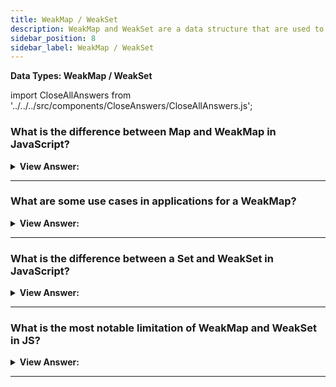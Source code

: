 ```yaml
---
title: WeakMap / WeakSet
description: WeakMap and WeakSet are a data structure that are used to store key-value pairs.
sidebar_position: 8
sidebar_label: WeakMap / WeakSet
---
```


**Data Types: WeakMap / WeakSet**

import CloseAllAnswers from '../../../src/components/CloseAnswers/CloseAllAnswers.js';

<CloseAllAnswers />

### What is the difference between Map and WeakMap in JavaScript?

<details>
  <summary><strong>View Answer:</strong></summary>
  <div>
  <div><strong>Interview Response:</strong> The first distinction between Map and WeakMap is that keys in a WeakMap must be objects rather than basic values. WeakMap does not allow iteration or the methods keys(), values(), and entries(); hence it cannot return all keys or values.</div><br />
  <div><strong>Technical Response:</strong> The first difference between Map and WeakMap is that keys must be objects, not primitive values. WeakMap does not support iteration and methods keys(), values(), entries(), so there’s no way to extract all the keys or values from it. Also, WeakMap is limited to the following methods, including get, set, delete, and has methods. Why such a limitation? That is for technical reasons. If an object has lost all other references, it gets garbage-collected automatically. But technically, it is not precisely specified when the cleanup happens.
  </div><br />
  <div><strong className="codeExample">Code Example:</strong><br /><br />

  <div></div>

```js
let john = { name: 'John' };

let map = new Map();
map.set(john, '...');

john = null; // overwrite the reference

// john is stored inside the map,
// we can get it by using map.keys()

///////////////////////////////////////

// Example: WeakMap

let john = { name: 'John' };

let weakMap = new WeakMap();
weakMap.set(john, '...');

john = null; // overwrite the reference

// john is removed from memory!
```

  </div>
  </div>
</details>

---

### What are some use cases in applications for a WeakMap?

<details>
  <summary><strong>View Answer:</strong></summary>
  <div>
  <div><strong>Interview Response:</strong> The main area of application for WeakMap is an additional data storage, such as third-party data that you may not have an indefinite use. Another typical example is caching. We can store (“cache”) results from a function so that future calls on the same object can reuse.
</div>
  </div>
</details>

---

### What is the difference between a Set and WeakSet in JavaScript?

<details>
  <summary><strong>View Answer:</strong></summary>
  <div>
  <div><strong>Interview Response:</strong> The main difference is that WeakSet can only contain objects & not any other type. Another difference is that references to objects in a WeakSet hold “weakly” in the object. This difference means that garbage gets collected if there is no other reference to an object in the WeakSet.</div><br />
  <div><strong>Technical Response:</strong> Both Set & WeakSet are key-based collections but with some crucial differences. Like Set, the WeakSet constructor takes in an iterable object as input. The main difference is that WeakSet can only contain objects & not any other type. The other main difference is that references to objects in a WeakSet hold “weakly” in the object. This difference means that garbage gets collected if there is no other reference to an object in the WeakSet. The same is not valid for Set. An object stored in a Set does not get garbage collected even if nothing references it. This distinction is important because, for this reason, there is no way to access or iterate over objects stored inside a WeakSet. We also do not have access to the size of the weak set for this exact reason.
  </div><br />
  <div><strong className="codeExample">Code Example:</strong><br /><br />

  <div></div>

```js
// Example: WeakSet
let visitedSet = new WeakSet();

let john = { name: 'John' };
let pete = { name: 'Pete' };
let mary = { name: 'Mary' };

visitedSet.add(john); // John visited us
visitedSet.add(pete); // Then Pete
visitedSet.add(john); // John again

// visitedSet has 2 users now

// check if John visited?
alert(visitedSet.has(john)); // true

// check if Mary visited?
alert(visitedSet.has(mary)); // false

john = null;

// visitedSet will be cleaned automatically
```

  </div>
  </div>
</details>

---

### What is the most notable limitation of WeakMap and WeakSet in JS?

<details>
  <summary><strong>View Answer:</strong></summary>
  <div>
  <div><strong>Interview Response:</strong> The most noteworthy constraint of WeakMap and WeakSet is the absence of iteration and the inability to extract all current content. That may appear inconvenient but does not prevent WeakMap/WeakSet from doing their primary job in “additional” data storage for objects stored/managed elsewhere.
</div>
  </div>
</details>

---

